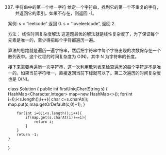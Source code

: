 387. 字符串中的第一个唯一字符
给定一个字符串，找到它的第一个不重复的字符，并返回它的索引。如果不存在，则返回 -1。

案例:
s = “leetcode”
返回 0.
s = “loveleetcode”,
返回 2.

方法： 线性时间复杂度解法
这道题最优的解法就是线性复杂度了，为了保证每个元素是唯一的，至少得把每个字符都遍历一遍。

算法的思路就是遍历一遍字符串，然后把字符串中每个字符出现的次数保存在一个散列表中。这个过程的时间复杂度为 O(N)，其中 N 为字符串的长度。

接下来需要再遍历一次字符串，这一次利用散列表来检查遍历的每个字符是不是唯一的。如果当前字符唯一，直接返回当前下标就可以了。第二次遍历的时间复杂度也是 O(N)。

class Solution {
    public int firstUniqChar(String s) {
        HashMap<Character,Integer> map=new HashMap<>();
        for(int i=0;i<s.length();i++){
            char c=s.charAt(i);
            map.put(c,map.getOrDefault(c,0)+1);
        }

        for(int i=0;i<s.length();i++){
            if(map.get(s.charAt(i))==1){
                return i;
            }
        }
        return -1;
    }
}
